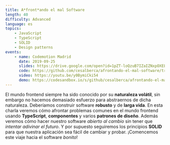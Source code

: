 ```yaml
---
title: A*front*ando el mal Software
length: 40
difficulty: Advanced
language: es
topics:
    - JavaScript
    - TypeScript
    - SOLID
    - Design patterns
events:
    - name: Codemotion Madrid
      date: 2019-09-25
      slides: https://drive.google.com/open?id=1pZT-loQzuB7IZaIZNxpOXELovCLdnFAxws6B2-A0DeE
      code: https://github.com/cesalberca/afrontando-el-mal-software/tree/2019-codemotion-madrid
      video: https://youtu.be/y0BymiCki54
      demo: https://codesandbox.io/s/github/cesalberca/afrontando-el-mal-software
---
```


El mundo frontend siempre ha sido conocido por su **naturaleza volátil**, sin embargo no hacemos demasiado esfuerzo para abstraernos de dicha naturaleza. Deberíamos construir software **robusto** y de **larga vida**. En esta charla veremos cómo afrontar problemas comunes en el mundo frontend usando **TypeScript**, **componentes** y varios **patrones de diseño**. Además veremos cómo hacer nuestro software _abierto al cambio_ sin tener que _intentar adivinar el futuro_. Y por supuesto seguiremos los principios **SOLID** para que nuestra aplicación sea fácil de cambiar y probar. ¡Comencemos este viaje hacia el software _bonito_!

